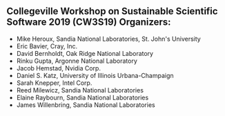 ## Collegeville Workshop on Sustainable Scientific Software 2019 (CW3S19) Organizers:

- Mike Heroux, Sandia National Laboratories, St. John's University
- Eric Bavier, Cray, Inc.
- David Bernholdt, Oak Ridge National Laboratory
- Rinku Gupta, Argonne National Laboratory
- Jacob Hemstad, Nvidia Corp.
- Daniel S. Katz, University of Illinois Urbana-Champaign
- Sarah Knepper, Intel Corp.
- Reed Milewicz, Sandia National Laboratories
- Elaine Raybourn, Sandia National Laboratories
- James Willenbring, Sandia National Laboratories

